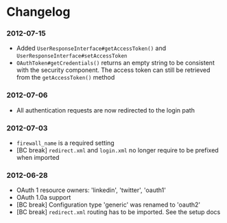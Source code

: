 Changelog
=========

### 2012-07-15

* Added `UserResponseInterface#getAccessToken()` and `UserResponseInterface#setAccessToken`
* `OAuthToken#getCredentials()` returns an empty string to be consistent with
  the security component. The access token can still be retrieved from the
  `getAccessToken()` method

### 2012-07-06

* All authentication requests are now redirected to the login path

### 2012-07-03

* `firewall_name` is a required setting
* [BC break] `redirect.xml` and `login.xml` no longer require to be prefixed when imported

### 2012-06-28

* OAuth 1 resource owners: 'linkedin', 'twitter', 'oauth1'
* OAuth 1.0a support
* [BC break] Configuration type 'generic' was renamed to 'oauth2'
* [BC break] `redirect.xml` routing has to be imported. See the setup docs
